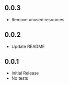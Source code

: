 ## 0.0.3

* Remove unused resources

## 0.0.2

* Update README

## 0.0.1

* Initial Release
* No tests

